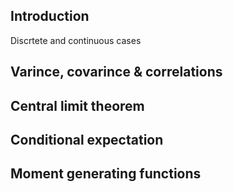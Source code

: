 ## Introduction

Discrtete and continuous cases

## Varince, covarince & correlations

## Central limit theorem

## Conditional expectation

## Moment generating functions
